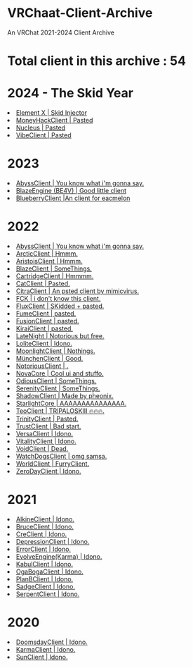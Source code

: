 # VRChaat-Client-Archive
An VRChat 2021-2024 Client Archive

# Total client in this archive : 54

# 2024 - The Skid Year
<li><a href="https://github.com/BiscuiTheHobkin/VRChaat-Client-Archive/tree/main/2024/ElementX%20-%202024">Element X | Skid Injector</a></li>
<li><a href="https://github.com/BiscuiTheHobkin/VRChaat-Client-Archive/tree/main/2024/MoneyHack%20-%202024">MoneyHackClient | Pasted</a></li>
<li><a href="https://github.com/BiscuiTheHobkin/VRChaat-Client-Archive/tree/main/2024/Nucleus%20-%202024">Nucleus | Pasted</a></li>
<li><a href="https://github.com/BiscuiTheHobkin/VRChaat-Client-Archive/tree/main/2024/Vibe%20VRChat%20Utility%20Tool%20-%202024">VibeClient | Pasted</a></li>

# 2023
<li><a href="https://github.com/BiscuiTheHobkin/VRChaat-Client-Archive/tree/main/2023/AbyssClient%20-%202023">AbyssClient | You know what i'm gonna say.</a></li>
<li><a href="https://github.com/BiscuiTheHobkin/VRChaat-Client-Archive/tree/main/2023/BlazzeEngine%20-%202023">BlazeEngine (BE4V) | Good little client</a></li>
<li><a href="https://github.com/BiscuiTheHobkin/VRChaat-Client-Archive/tree/main/2023/Blueberry%20Client%20-%202023">BlueberryClient |An client for eacmelon</a></li>

# 2022
<li><a href="https://github.com/BiscuiTheHobkin/VRChaat-Client-Archive/tree/main/2022/AbyssClient%20-%202022">AbyssClient | You know what i'm gonna say.</a></li>
<li><a href="https://github.com/BiscuiTheHobkin/VRChaat-Client-Archive/tree/main/2022/Arctic%20-%202022">ArcticClient | Hmmm.</a></li>
<li><a href="https://github.com/BiscuiTheHobkin/VRChaat-Client-Archive/tree/main/2022/AristoisClient%20-%202022">AristoisClient | Hmmm.</a></li>
<li><a href="https://github.com/BiscuiTheHobkin/VRChaat-Client-Archive/tree/main/2022/BlazeClient%20-%202022">BlazeClient | SomeThings.</a></li>
<li><a href="https://github.com/BiscuiTheHobkin/VRChaat-Client-Archive/tree/main/2022/CartridgeClient%20-%202022">CartridgeClient | Hmmmm.</a></li>
<li><a href="https://github.com/BiscuiTheHobkin/VRChaat-Client-Archive/tree/main/2022/CatClient%20-%202022">CatClient | Pasted.</a></li>
<li><a href="https://github.com/BiscuiTheHobkin/VRChaat-Client-Archive/tree/main/2022/CitraClient%20-%202022">CitraClient | An psted client by mimicvirus.</a></li>
<li><a href="https://github.com/BiscuiTheHobkin/VRChaat-Client-Archive/tree/main/2022/FCK%20-%202022">FCK | i don't know this client.</a></li>
<li><a href="https://github.com/BiscuiTheHobkin/VRChaat-Client-Archive/tree/main/2022/FluxClient%20-%202022">FluxClient | SKidded + pasted.</a></li>
<li><a href="https://github.com/BiscuiTheHobkin/VRChaat-Client-Archive/tree/main/2022/FumeClient%20-%202022">FumeClient | pasted.</a></li>
<li><a href="https://github.com/BiscuiTheHobkin/VRChaat-Client-Archive/tree/main/2022/FusionClient%20-%202022">FusionClient | pasted.</a></li>
<li><a href="https://github.com/BiscuiTheHobkin/VRChaat-Client-Archive/tree/main/2022/KiraiClient%20-%202022">KiraiClient | pasted.</a></li>
<li><a href="https://github.com/BiscuiTheHobkin/VRChaat-Client-Archive/tree/main/2022/LateNight%20-%202022">LateNight | Notorious but free.</a></li>
<li><a href="https://github.com/BiscuiTheHobkin/VRChaat-Client-Archive/tree/main/2022/LoliteClient%20-%202022">LoliteClient | Idono.</a></li>
<li><a href="https://github.com/BiscuiTheHobkin/VRChaat-Client-Archive/tree/main/2022/MoonlightClient%20-%202022">MoonlightClient | Nothings.</a></li>
<li><a href="https://github.com/BiscuiTheHobkin/VRChaat-Client-Archive/tree/main/2022/M%C3%BCnchenClient%20-%202022">MünchenClient | Good.</a></li>
<li><a href="https://github.com/BiscuiTheHobkin/VRChaat-Client-Archive/tree/main/2022/NotoriousClient%20-%202022">NotoriousClient | .</a></li>
<li><a href="https://github.com/BiscuiTheHobkin/VRChaat-Client-Archive/tree/main/2022/NovaCore%20-%202022">NovaCore | Cool ui and stuffo.</a></li>
<li><a href="https://github.com/BiscuiTheHobkin/VRChaat-Client-Archive/tree/main/2022/OdiousClient%20-%202022">OdiousClient | SomeThings.</a></li>
<li><a href="https://github.com/BiscuiTheHobkin/VRChaat-Client-Archive/tree/main/2022/SerenityClient%20-%202022">SerenityClient | SomeThings.</a></li>
<li><a href="https://github.com/BiscuiTheHobkin/VRChaat-Client-Archive/tree/main/2022/ShadowClient%20-%202022">ShadowClient | Made by pheonix.</a></li>
<li><a href="https://github.com/BiscuiTheHobkin/VRChaat-Client-Archive/tree/main/2022/StarlightCore%20-%202022">StarlightCore | AAAAAAAAAAAAAAA.</a></li>
<li><a href="https://github.com/BiscuiTheHobkin/VRChaat-Client-Archive/tree/main/2022/TeoClient%20-%202022">TeoClient | TRIPALOSKIII 🔥🔥🔥.</a></li>
<li><a href="https://github.com/BiscuiTheHobkin/VRChaat-Client-Archive/tree/main/2022/TrinityClient%20-%202022">TrinityClient | Pasted.</a></li>
<li><a href="https://github.com/BiscuiTheHobkin/VRChaat-Client-Archive/tree/main/2022/TrustClient%20-%202022">TrustClient | Bad start.</a></li>
<li><a href="https://github.com/BiscuiTheHobkin/VRChaat-Client-Archive/tree/main/2022/VersaClient%20-%202022">VersaClient | Idono.</a></li>
<li><a href="https://github.com/BiscuiTheHobkin/VRChaat-Client-Archive/tree/main/2022/VitalityClient%20-%202022">VitalityClient | Idono.</a></li>
<li><a href="https://github.com/BiscuiTheHobkin/VRChaat-Client-Archive/tree/main/2022/VoidClient%20-%202022">VoidClient | Dead.</a></li>
<li><a href="https://github.com/BiscuiTheHobkin/VRChaat-Client-Archive/tree/main/2022/WatchDogs%20Client%20-%202022">WatchDogsClient | omg samsa.</a></li>
<li><a href="https://github.com/BiscuiTheHobkin/VRChaat-Client-Archive/tree/main/2022/WorldClient%20-%202022">WorldClient | FurryClient.</a></li>
<li><a href="https://github.com/BiscuiTheHobkin/VRChaat-Client-Archive/tree/main/2022/ZeroDayClient%20-%202022">ZeroDayClient | Idono.</a></li>

# 2021
<li><a href="https://github.com/BiscuiTheHobkin/VRChaat-Client-Archive/tree/main/2021/AlkineClient%20-%202021">AlkineClient | Idono.</a></li>
<li><a href="https://github.com/BiscuiTheHobkin/VRChaat-Client-Archive/tree/main/2021/BruceClient%20-%202021">BruceClient | Idono.</a></li>
<li><a href="https://github.com/BiscuiTheHobkin/VRChaat-Client-Archive/tree/main/2021/CreClient%20-%202021">CreClient | Idono.</a></li>
<li><a href="https://github.com/BiscuiTheHobkin/VRChaat-Client-Archive/tree/main/2021/DepressionClient%20-%202021">DepressionClient | Idono.</a></li>
<li><a href="https://github.com/BiscuiTheHobkin/VRChaat-Client-Archive/tree/main/2021/ErrorClient%20-%202021">ErrorClient | Idono.</a></li>
<li><a href="https://github.com/BiscuiTheHobkin/VRChaat-Client-Archive/tree/main/2021/EvolveEngine(Karma)%20-%202021">EvolveEngine(Karma) | Idono.</a></li>
<li><a href="https://github.com/BiscuiTheHobkin/VRChaat-Client-Archive/tree/main/2021/KabulClient%20-%202021">KabulClient | Idono.</a></li>
<li><a href="https://github.com/BiscuiTheHobkin/VRChaat-Client-Archive/tree/main/2021/Oga%20Boga%20-%202021">OgaBogaClient | Idono.</a></li>
<li><a href="https://github.com/BiscuiTheHobkin/VRChaat-Client-Archive/tree/main/2021/PlanBClient%20-%202021">PlanBClient | Idono.</a></li>
<li><a href="hhttps://github.com/BiscuiTheHobkin/VRChaat-Client-Archive/tree/main/2021/SadgeClient%20-%202021">SadgeClient | Idono.</a></li>
<li><a href="https://github.com/BiscuiTheHobkin/VRChaat-Client-Archive/tree/main/2021/Serpent%20-%202021">SerpentClient | Idono.</a></li>

# 2020
<li><a href="https://github.com/BiscuiTheHobkin/VRChaat-Client-Archive/tree/main/2020/DoomsdayClient%20-%202020">DoomsdayClient | Idono.</a></li>
<li><a href="https://github.com/BiscuiTheHobkin/VRChaat-Client-Archive/tree/main/2020/KarmaClient%20-%202020">KarmaClient | Idono.</a></li>
<li><a href="https://github.com/BiscuiTheHobkin/VRChaat-Client-Archive/tree/main/2020/SunClient%20-%202020">SunClient | Idono.</a></li>
